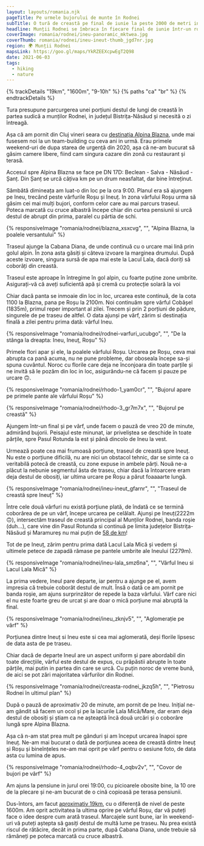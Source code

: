 ```yaml
---
layout: layouts/romania.njk
pageTitle: Pe urmele bujorului de munte în Rodnei
subTitle: O tură de creastă pe final de iunie la peste 2000 de metri in Munții Rodnei
headline: Munții Rodnei se îmbraca în fiecare final de iunie într-un roz intens, specific bujorului de munte, numit și Smârdar. În 2020 am luat-o spre crestele Rodnei în cautarea faimoaselor flori. Am profitat de ocazie să ajungem și pe Ineu, unul dintre principalele vârfuri din zonă.
coverImage: romania/rodnei/ineu-panoramic_mktwea.jpg
coverThumb: romania/rodnei/ineu-ineut-thumb_jgd7nr.jpg
region: 🌍 Munții Rodnei
mapsLink: https://goo.gl/maps/YkRZEEXcpwEgT2Q98
date: 2021-06-03
tags:
  - hiking
  - nature
---
```


{% trackDetails "19km", "1600m", "9-10h" %}
{% paths "ca" "br" %}
{% endtrackDetails %}

Tura presupune parcurgerea unei porțiuni destul de lungi de creastă în partea sudică a munților Rodnei, in județul Bistrița-Năsăud și necesită o zi întreagă.

Așa că am pornit din Cluj vineri seara cu [destinația Alpina Blazna](https://www.google.com/maps/dir/Cluj-Napoca/Alpina+Blazna,+Comuna,+%C8%98an%C8%9B/@47.1179918,23.9303364,10z/data=!3m1!4b1!4m14!4m13!1m5!1m1!1s0x47490c1f916c0b8b:0xbbc601c331f148b!2m2!1d23.6236353!2d46.7712101!1m5!1m1!1s0x4735e242c6db5815:0xa43fd60328b869a1!2m2!1d24.8999714!2d47.4665802!3e0), unde mai fusesem noi la un team-building cu ceva ani in urmă. Erau primele weekend-uri de dupa starea de urgență din 2020, așa că ne-am bucurat să găsim camere libere, fiind cam singura cazare din zonă cu restaurant și terasă.

Accesul spre Alpina Blazna se face pe DN 17D: Beclean - Salva - Năsăud - Șanț. Din Șanț se urcă câțiva km pe un drum neasfaltat, dar bine întreținut.

Sâmbătă dimineața am luat-o din loc pe la ora 9:00. Planul era să ajungem pe Ineu, trecând peste vârfurile Roșu și Ineuț. In zona vârfului Roșu urma să găsim cei mai mulți bujori, conform celor care au mai parcurs traseul. Poteca marcată cu cruce albastră începe chiar din curtea pensiunii si urcă destul de abrupt din prima, paralel cu pârtia de schi.

{% responsiveImage "romania/rodnei/blazna_xsxcvg", "", "Alpina Blazna, la poalele versantului" %}

Traseul ajunge la Cabana Diana, de unde continuă cu o urcare mai lină prin golul alpin. În zona asta găsiți și câteva izvoare la marginea drumului. După aceste izvoare, singura sursă de apa mai este la Lacul Lala, dacă doriți să coborâți din creastă.

<div class="info warning">
  <span>Traseul este aproape în întregime în gol alpin, cu foarte puține zone umbrite. Asigurați-vă că aveți suficientă apă și cremă cu protecție solară la voi</span>
</div>

Chiar dacă panta se inmoaie din loc in loc, urcarea este continuă, de la cota 1100 la Blazna, pana pe Roșu la 2100m. Noi continuăm spre vârful Cobășel (1835m), primul reper important al zilei. Trecem și prin 2 porțiuni de pădure, singurele de pe traseu de altfel. O data ajunși pe vârf, zărim si destinația finală a zilei pentru prima dată: vârful Ineu.

{% responsiveImage "romania/rodnei/rodnei-varfuri_ucubgo", "", "De la stânga la dreapta: Ineu, Ineuț, Roșu" %}

Primele flori apar și ele, la poalele vârfului Roșu. Urcarea pe Roșu, ceva mai abrupta ca pană acuma, nu ne pune probleme, dar oboseala începe sa-și spuna cuvântul. Noroc cu florile care deja ne înconjoara din toate parțile și ne invită să le pozăm din loc in loc, asigurându-ne că facem și pauze pe urcare 🙃.

{% responsiveImage "romania/rodnei/rhodo-1_yam0cr", "", "Bujorul apare pe primele pante ale vârfului Roșu" %}

{% responsiveImage "romania/rodnei/rhodo-3_gr7m7x", "", "Bujorul pe creastă" %}

Ajungem într-un final și pe vârf, unde facem o pauză de vreo 20 de minute, admirând bujorii. Peisajul este minunat, iar priveliștea se deschide în toate părțile, spre Pasul Rotunda la est și până dincolo de Ineu la vest.

Urmează poate cea mai frumoasă porțiune, traseul de creastă spre Ineuț. Nu este o porțiune dificilă, nu are nici un obstacol tehnic, dar se simte ca o veritabilă potecă de creastă, cu zone expuse in ambele părți. Nouă ne-a plăcut la nebunie segmentul ăsta de traseu, chiar dacă la întoarcere eram deja destul de obosiți, iar ultima urcare pe Roșu a părut foaaaarte lungă.

{% responsiveImage "romania/rodnei/ineu-ineut_gfarnr", "", "Traseul de creastă spre Ineuț" %}

Între cele două vârfuri nu există porțiune plată, de îndată ce se termină coborârea de pe un vârf, începe urcarea pe celălalt. Ajunși pe Ineuț(2222m 🙃), intersectăm traseul de creastă principal al Munților Rodnei, banda roșie (duh...), care vine din Pasul Rotunda si continuă pe limita județelor Bistrița-Năsăud și Maramureș nu mai puțin de [58 de km](https://muntii-nostri.ro/ro/routeinfo/pasul-rotunda-saua-gargalau-pasul-setref)!

Tot de pe Ineuț, zărim pentru prima dată Lacul Lala Mică și vedem și ultimele petece de zapadă rămase pe pantele umbrite ale Ineului (2279m).

{% responsiveImage "romania/rodnei/ineu-lala_smz6na", "", "Vârful Ineu si Lacul Lala Mică" %}

La prima vedere, Ineul pare departe, iar pentru a ajunge pe el, avem impresia că trebuie coborât destul de mult. Însă o dată ce am pornit pe banda roșie, am ajuns surprinzător de repede la baza vârfului. Vârf care nici el nu este foarte greu de urcat și are doar o mică porțiune mai abruptă la final.

{% responsiveImage "romania/rodnei/ineu_zknjv5", "", "Aglomerație pe vârf" %}

Porțiunea dintre Ineuț si Ineu este si cea mai aglomerată, deși florile lipsesc de data asta de pe traseu.

Chiar dacă de departe Ineul are un aspect uniform și pare abordabil din toate direcțiile, vârful este destul de expus, cu prăpăstii abrupte în toate părțile, mai putin in partea din care se urcă. Cu puțin noroc de vreme bună, de aici se pot zări majoritatea vârfurilor din Rodnei.

{% responsiveImage "romania/rodnei/creasta-rodnei_jkzq5h", "", "Pietrosu Rodnei în ultimul plan" %}

După o pauză de aproximativ 20 de minute, am pornit de pe Ineu. Inițial ne-am gândit să facem un ocol și pe la lacurile Lala Mică/Mare, dar eram deja destul de obosiți și știam ca ne așteaptă încă două urcări și o coborâre lungă spre Alpina Blazna.

Așa că n-am stat prea mult pe gânduri și am început urcarea înapoi spre Ineuț. Ne-am mai bucurat o dată de porțiunea aceea de creastă dintre Ineuț și Roșu și bineînțeles ne-am mai oprit pe vârf pentru o sesiune foto, de data asta cu lumina de apus.

{% responsiveImage "romania/rodnei/rhodo-4_oqbv2v", "", "Covor de bujori pe vârf" %}

Am ajuns la pensiune in jurul orei 19:00, cu picioarele obosite bine, la 10 ore de la plecare și ne-am bucurat de o cină copioasă pe terasa pensiunii.

Dus-întors, am facut [aproximativ 19km](https://connect.garmin.com/modern/activity/5154207270), cu o diferență de nivel de peste 1600m. Am oprit activitatea la ultima oprire pe vârful Roșu, dar vă puteți face o idee despre cum arată traseul. Marcajele sunt bune, iar în weekend-uri vă puteți aștepta să gasiți destul de multă lume pe traseu. Nu prea există riscul de rătăcire, decât in prima parte, după Cabana Diana, unde trebuie să rămâneți pe poteca marcată cu cruce albastră.

